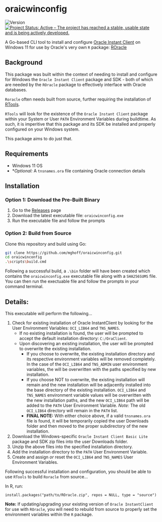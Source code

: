 # oraicwinconfig
![Version](https://img.shields.io/badge/version-0.1.1-blue.svg)
[![Project Status: Active – The project has reached a stable, usable state and is being actively developed.](https://www.repostatus.org/badges/latest/active.svg)](https://www.repostatus.org/#active)

A Go-based CLI tool to install and configure [Oracle Instant Client](https://www.oracle.com/database/technologies/instant-client/downloads.html) on Windows 11 for use by Oracle's very own `R` package: [ROracle](https://www.oracle.com/database/technologies/appdev/roracle.html)

## Background

This package was built within the context of needing to install and configure for Windows the `Oracle Instant Client` package and SDK - both of which are needed by the `ROracle` package to effectively interface with Oracle databases.

`Roracle` often needs built from source, further requiring the installation of [RTools](https://cran.r-project.org/bin/windows/Rtools/).

`RTools` will look for the existence of the `Oracle Instant Client` package within your System or User `PATH` Environment Variables during buildtime. As such, it is imperitive that this package and its SDK be installed and properly configured on your Windows system.

This package aims to do just that.

## Requirements

  + Windows 11 OS
  + **Optional:* A `tnsnames.ora` file containing Oracle connection details

## Installation

### Option 1: Download the Pre-Built Binary
1. Go to the [Releases](https://github.com/mghoff/oraicwinconfig/releases) page
2. Download the latest executable file: `oraicwinconfig.exe`
3. Run the executable file and follow the prompts

### Option 2: Build from Source
Clone this repository and build using Go:
```bash
git clone https://github.com/mghoff/oraicwinconfig.git
cd oraicwinconfig
.\scripts\build.cmd
```

Following a successful build, a `.\bin` folder will have been created which contains the `oraicwinconfig.exe` executable file along with a `SHA256SUMS` file. You can then run the exectuable file and follow the prompts in your command terminal.

## Details:

This executable will perform the following...
1. Check for existing installation of Oracle InstantClient by looking for the User Environment Variables: `OCI_LIB64` and `TNS_NAMES`.
    + If no existing installation is found, the user will be prompted to accept the default installation directory: `C:/OraClient`.
    + Upon discovering an existing installation, the user will be prompted to overwrite the existing installation.
      + If you choose to overwrite, the existing installation directory and its respective environment variables will be removed completely. In the case of the `OCI_LIB64` and `TNS_ADMIN` user environment variables, the will be overwritten with the paths specified by new installation.
      + If you choose NOT to overwrite, the existing installation will remain and the new installation will be adjacently installed into the base directory of the existing installation. `OCI_LIB64` and `TNS_NAMES` environment variable values will be overwritten with the new installation paths, and the new `OCI_LIB64` path will be added to the `PATH` User Environment Variable. *Note:* The old `OCI_LIB64` directory will remain  in the `PATH` list. 
      + **FINAL NOTE:** With either choice above, if a valid `tnsnames.ora` file is found, it will be temporarily copied the user Downloads folder and then moved to the proper subdirectory of the new installation.
2. Download the Windows-specific `Oracle Instant Client Basic Lite` package and SDK zip files into the user Downloads folder.
3. Unzip the above files into the specified installation directory.
4. Add the installation directory to the `PATH` User Environment Variable.
5. Create and assign *or* reset the `OCI_LIB64` and `TNS_NAMES` User Environment Variables.

Following successful installation and configuration, you should be able to use `RTools` to build `Roracle` from source...

In R, run: 
```
install.packages("path/to/ROracle.zip", repos = NULL, type = "source")
```

**Note:** If updating/upgrading your existing version of `Oracle InstantClient` for use with `ROracle`, you will need to rebuild from source to properly set the environment variables within the `R` package.
